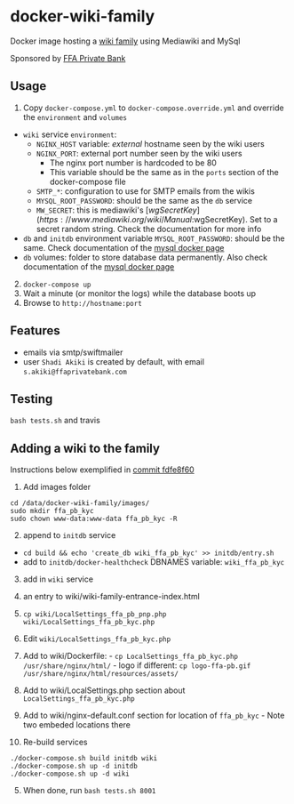 # docker-wiki-family
Docker image hosting a [wiki family](https://www.mediawiki.org/wiki/Manual:Wiki_family) using Mediawiki and MySql

Sponsored by [FFA Private Bank](http://www.ffaprivatebank.com/)

## Usage
1. Copy `docker-compose.yml` to `docker-compose.override.yml` and override the `environment` and `volumes`
  * `wiki` service `environment`:
    * `NGINX_HOST` variable: _external_ hostname seen by the wiki users
    * `NGINX_PORT`: external port number seen by the wiki users
      * The nginx port number is hardcoded to be 80
      * This variable should be the same as in the `ports` section of the docker-compose file
    * `SMTP_*`: configuration to use for SMTP emails from the wikis
    * `MYSQL_ROOT_PASSWORD`: should be the same as the `db` service
    * `MW_SECRET`: this is mediawiki's [$wgSecretKey](https://www.mediawiki.org/wiki/Manual:$wgSecretKey). Set to a secret random string. Check the documentation for more info
  * `db` and `initdb` environment variable `MYSQL_ROOT_PASSWORD`: should be the same. Check documentation of the [mysql docker page](https://hub.docker.com/_/mysql/)
  * `db` volumes: folder to store database data permanently. Also check documentation of the [mysql docker page](https://hub.docker.com/_/mysql/)
2. `docker-compose up`
3. Wait a minute (or monitor the logs) while the database boots up
4. Browse to `http://hostname:port`

## Features
* emails via smtp/swiftmailer
* user `Shadi Akiki` is created by default, with email `s.akiki@ffaprivatebank.com`

## Testing
`bash tests.sh` and travis

## Adding a wiki to the family

Instructions below exemplified in [commit fdfe8f60](https://github.com/shadiakiki1986/docker-wiki-family/commit/fdfe8f604c4f999aa01f65c7f4ad043d3b3a02e8)

1. Add images folder
```
cd /data/docker-wiki-family/images/
sudo mkdir ffa_pb_kyc
sudo chown www-data:www-data ffa_pb_kyc -R
```

2. append to `initdb` service
  -  `cd build && echo 'create_db wiki_ffa_pb_kyc' >> initdb/entry.sh`
  - add to `initdb/docker-healthcheck` DBNAMES variable: `wiki_ffa_pb_kyc`
3. add in `wiki` service

  1. an entry to wiki/wiki-family-entrance-index.html
  2. `cp wiki/LocalSettings_ffa_pb_pnp.php wiki/LocalSettings_ffa_pb_kyc.php`
  3. Edit `wiki/LocalSettings_ffa_pb_kyc.php`
  4. Add to wiki/Dockerfile:
    - `cp LocalSettings_ffa_pb_kyc.php /usr/share/nginx/html/`
    - logo if different: `cp logo-ffa-pb.gif /usr/share/nginx/html/resources/assets/`
  5. Add to wiki/LocalSettings.php section about `LocalSettings_ffa_pb_kyc.php`
  6. Add to wiki/nginx-default.conf section for location of `ffa_pb_kyc`
    - Note two embeded locations there

4. Re-build services

```
./docker-compose.sh build initdb wiki
./docker-compose.sh up -d initdb
./docker-compose.sh up -d wiki
```

5. When done, run `bash tests.sh 8001`

